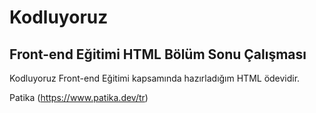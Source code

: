 # Kodluyoruz
## Front-end Eğitimi HTML Bölüm Sonu Çalışması

Kodluyoruz Front-end Eğitimi kapsamında hazırladığım HTML ödevidir.

Patika
(https://www.patika.dev/tr)